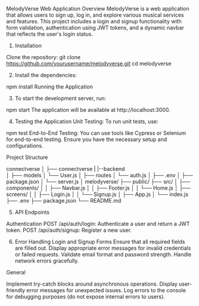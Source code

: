 MelodyVerse Web Application
Overview
MelodyVerse is a web application that allows users to sign up, log in, and explore various musical services and features. This project includes a login and signup functionality with form validation, authentication using JWT tokens, and a dynamic navbar that reflects the user's login status.

1. Installation

Clone the repository:
git clone https://github.com/yourusername/melodyverse.git
cd melodyverse

2. Install the dependencies:

npm install
Running the Application

3. To start the development server, run:

npm start
The application will be available at http://localhost:3000.

4. Testing the Application
Unit Testing: To run unit tests, use:

npm test
End-to-End Testing: You can use tools like Cypress or Selenium for end-to-end testing. Ensure you have the necessary setup and configurations.

Project Structure

connectverse
│
├── connectverse
|        |--backend        
│             ├── models
│             └── User.js
│             ├── routes
│             └── auth.js
│             ├── .env
│             ├── package.json
│             └── server.js
│
melodyverse/
├── public/
├── src/
│   ├── components/
│   │   ├── Navbar.js
│   │   ├── Footer.js
│   │   └── Home.js
│   ├── screens/
│   │   ├── Login.js
│   │   └── Signup.js
│   ├── App.js
│   └── index.js
├── .env
├── package.json
└── README.md


5. API Endpoints

Authentication
POST /api/auth/login: Authenticate a user and return a JWT token.
POST /api/auth/signup: Register a new user.

6. Error Handling
Login and Signup Forms
Ensure that all required fields are filled out.
Display appropriate error messages for invalid credentials or failed requests.
Validate email format and password strength.
Handle network errors gracefully.

General

Implement try-catch blocks around asynchronous operations.
Display user-friendly error messages for unexpected issues.
Log errors to the console for debugging purposes (do not expose internal errors to users).